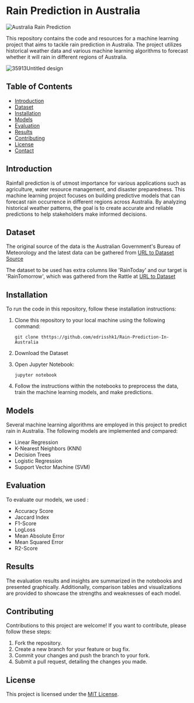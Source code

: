 # Rain Prediction in Australia

![Australia Rain Prediction](rain_prediction_banner.png)

This repository contains the code and resources for a machine learning project that aims to tackle rain prediction in Australia. The project utilizes historical weather data and various machine learning algorithms to forecast whether it will rain in different regions of Australia.

![35913Untitled design](https://github.com/edrisshk1/Rain-Prediction-In-Australia/assets/122979130/00b41e3e-dee9-4301-bc93-8e84bcbec7cc)

## Table of Contents

- [Introduction](#introduction)
- [Dataset](#dataset)
- [Installation](#installation)
- [Models](#models)
- [Evaluation](#evaluation)
- [Results](#results)
- [Contributing](#contributing)
- [License](#license)
- [Contact](#contact)

## Introduction

Rainfall prediction is of utmost importance for various applications such as agriculture, water resource management, and disaster preparedness. This machine learning project focuses on building predictive models that can forecast rain occurrence in different regions across Australia. By analyzing historical weather patterns, the goal is to create accurate and reliable predictions to help stakeholders make informed decisions.

## Dataset

The original source of the data is the Australian Government's Bureau of Meteorology and the latest data can be gathered from [URL to Dataset Source](http://www.bom.gov.au/climate/dwo/.)

The dataset to be used has extra columns like 'RainToday' and our target is 'RainTomorrow', which was gathered from the Rattle at [URL to Dataset](https://bitbucket.org/kayontoga/rattle/src/master/data/weatherAUS.RData)


## Installation

To run the code in this repository, follow these installation instructions:

1. Clone this repository to your local machine using the following command:

   ```
   git clone thttps://github.com/edrisshk1/Rain-Prediction-In-Australia
   ```
2. Download the Dataset
3. Open Jupyter Notebook:

   ```
   jupyter notebook
   ```
4. Follow the instructions within the notebooks to preprocess the data, train the machine learning models, and make predictions.

## Models

Several machine learning algorithms are employed in this project to predict rain in Australia. The following models are implemented and compared:

- Linear Regression
- K-Nearest Neighbors (KNN)
- Decision Trees
- Logistic Regression
- Support Vector Machine (SVM)
## Evaluation

To evaluate our models, we used :

- Accuracy Score
- Jaccard Index
- F1-Score
- LogLoss
- Mean Absolute Error
- Mean Squared Error
- R2-Score

## Results

The evaluation results and insights are summarized in the notebooks and presented graphically. Additionally, comparison tables and visualizations are provided to showcase the strengths and weaknesses of each model.

## Contributing

Contributions to this project are welcome! If you want to contribute, please follow these steps:

1. Fork the repository.
2. Create a new branch for your feature or bug fix.
3. Commit your changes and push the branch to your fork.
4. Submit a pull request, detailing the changes you made.

## License

This project is licensed under the [MIT License](LICENSE).
